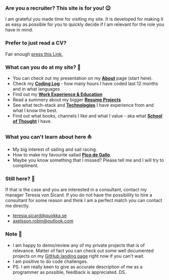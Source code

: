 ### Are you a recruiter? This site is for you! 😉

I am grateful you made time for visiting my site. It is developed for making it as easy as possible for you to quickly decide if I am relevant for the role you have in mind.

### Prefer to just read a CV?

Fair enough [press this Link.](https://drive.google.com/file/d/1T6D66JRzcRjqYrN8KlE58GevxIs82P4g/view?usp=share_link)

### What can you do at my site? 🤔

- You can check out my presentation on my [**About**](/about) page (start here).
- Check my [**Coding Log**](/stats) - how many hours I have coded last 12 months and in what languages
- Find out my [**Work Experience & Education**](/experience)
- Read a summery about my bigger [**Resume Projects**](/projects)
- See what tech-stack and [**Technologies**](/tech) I have experience from and what I know the best.
- Find out what books, channels I like and what I value - aka what [**School of Thought**](/school-of-thought) I have.

### What you can't learn about here ⛵

- My big interest of sailing and sail racing.
- How to make my favourite sallad [**Pico de Gallo**](https://www.bbcgoodfood.com/recipes/pico-de-gallo).
- Maybe you know something that I missed? Please tell me and I will try to compliment.

### Still here? 🤩

If that is the case and you are interested in a consultant, contact my manager Teresia von Sicard. If you do not have the possibility to hire a consultant for some reason and think I am a perfect match you can contact me directly.

- teresia.sicard@quokka.se
- axelsson.robin@outlook.com

### Note 📣

- I am happy to demo/review any of my private projects that is of relevance. Matter of fact you can check out some well documented projects on my [GitHub landing page](https://github.com/RobinAxelsson) right now if you can't wait.
- I am positive to do code challenges.
- PS. I am really keen to give as accurate description of me as a programmer as possible, feedback is appreciated. DS.
